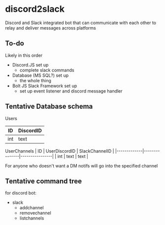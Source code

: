 # discord2slack
Discord and Slack integrated bot that can communicate with each other to relay and deliver messages across platforms

## To-do
Likely in this order
- Discord.JS set up
  - complete slack commands
- Database (MS SQL?) set up
  - the whole thing
- Bolt JS Slack Framework set up
  - set up event listener and discord message handler

## Tentative Database schema 

Users

| ID | DiscordID |
|----|-----------|
| int| text      |   

<!-- we took out display channels for now -->

UserChannels
|     ID      | UserDiscordID | SlackChannelID |
|-------------|---------------|----------------|
|     int     |    text       |  text          | 

For anyone who doesn't want a DM notifs will go into the specified channel

## Tentative command tree
for discord bot:
- slack 
  - addchannel
  - removechannel
  - listchannels

<!-- - discord 
  - enable (admin)
    - displaychannel
  - set (admin)
    - displaychannel
  - remove (admind)
    - displaychannel -->
  

